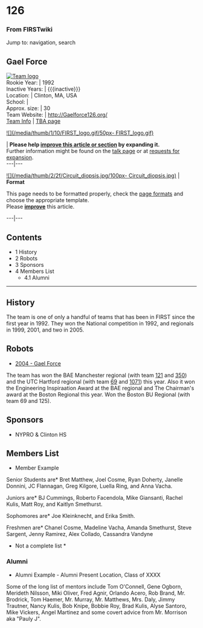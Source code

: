 # 126

### From FIRSTwiki

Jump to: navigation, search

Gael Force  
---  
[![Team logo](/media/b/b2/Theteamlogo.jpg)](/index.php/Image:Theteamlogo.jpg
"Team logo" )  
Rookie Year: | 1992  
Inactive Years: | {{{inactive}}}  
Location: | Clinton, MA, USA  
School: |  
Approx. size: | 30  
Team Website: | <http://Gaelforce126.org/>  
[Team Info](https://my.usfirst.org/myarea/index.lasso?page=teaminfo&team=126
"https://my.usfirst.org/myarea/index.lasso?page=teaminfo&team=126" ) | [TBA
page](http://www.thebluealliance.net/tbatv/team.php?team=126
"http://www.thebluealliance.net/tbatv/team.php?team=126" )  
  
  

[![](/media/thumb/1/10/FIRST_logo.gif/50px-
FIRST_logo.gif)](/index.php/Image:FIRST_logo.gif "" )

| **Please help [improve this article or
section](http://www.firstwiki.net/index.php?title=126&action=edit
"http://www.firstwiki.net/index.php?title=126&action=edit" ) by expanding
it.**  
Further information might be found on the [talk
page](/index.php?title=Talk:126&action=edit "Talk:126" ) or at [requests for
expansion](/index.php/FIRSTwiki:Requests_for_expansion "FIRSTwiki:Requests for
expansion" ).  
---|---  
  
  

[![](/media/thumb/2/2f/Circuit_diopsis.jpg/100px-
Circuit_diopsis.jpg)](/index.php/Image:Circuit_diopsis.jpg "" ) |  **Format**  

This page needs to be formatted properly, check the [page
formats](/index.php/FIRSTwiki:Page_formats "FIRSTwiki:Page formats" ) and
choose the appropriate template.  
Please **[improve](http://www.firstwiki.net/index.php?title=126&action=edit
"http://www.firstwiki.net/index.php?title=126&action=edit" )** this article.  
  
---|---  
  
  

## Contents

  * 1 History
  * 2 Robots
  * 3 Sponsors
  * 4 Members List
    * 4.1 Alumni  
---  
  

## History

The team is one of only a handful of teams that has been in FIRST since the
first year in 1992. They won the National competition in 1992, and regionals
in 1999, 2001, and two in 2005.


## Robots

  * [2004 - Gael Force](/index.php?title=Gael_Force_%28126%29&action=edit "Gael Force \(126\)" )

The team has won the BAE Manchester regional (with team [121](/index.php/121
"121" ) and [350](/index.php/350 "350" )) and the UTC Hartford regional (with
team [69](/index.php/69 "69" ) and [1071](/index.php/1071 "1071" )) this year.
Also it won the Engineering Inspiraation Award at the BAE regional and The
Chairman's award at the Boston Regional this year. Won the Boston BU Regional
(with team 69 and 125).


## Sponsors

  * NYPRO &amp; Clinton HS 


## Members List

  * Member Example 

Senior Students are* Bret Matthew, Joel Cosme, Ryan Doherty, Janelle Donnini,
JC Flannagan, Greg Kilgore, Luella Ring, and Anna Vacha.

Juniors are* BJ Cummings, Roberto Facendola, Mike Giansanti, Rachel Kulis,
Matt Roy, and Kaitlyn Smethurst.

Sophomores are* Joe Kleinknecht, and Erika Smith.

Freshmen are* Chanel Cosme, Madeline Vacha, Amanda Smethurst, Steve Sargent,
Jenny Ramirez, Alex Collado, Cassandra Vandyne

  * Not a complete list * 


### Alumni

  * Alumni Example - Alumni Present Location, Class of XXXX 

Some of the long list of mentors include Tom O'Connell, Gene Ogborn, Merideth
Nilsson, Miki Oliver, Fred Agnir, Orlando Acero, Rob Brand, Mr. Brodrick, Tom
Haemer, Mr. Murray, Mr. Matthews, Mrs. Daly, Jimmy Trautner, Nancy Kulis, Bob
Knipe, Bobbie Roy, Brad Kulis, Alyse Santoro, Mike Vickers, Angel Martinez and
some covert advice from Mr. Morrison aka "Pauly J".

